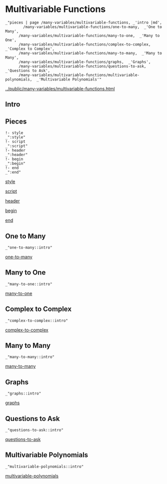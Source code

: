# Multivariable Functions

    _"pieces | page /many-variables/multivariable-functions, _'intro |md',
            /many-variables/multivariable-functions/one-to-many,  _'One to Many',
          /many-variables/multivariable-functions/many-to-one,  _'Many to One',
          /many-variables/multivariable-functions/complex-to-complex,  _'Complex to Complex',
          /many-variables/multivariable-functions/many-to-many,  _'Many to Many',
          /many-variables/multivariable-functions/graphs,  _'Graphs',
          /many-variables/multivariable-functions/questions-to-ask,  _'Questions to Ask',
          /many-variables/multivariable-functions/multivariable-polynomials,  _'Multivariable Polynomials'"

[../public/many-variables/multivariable-functions.html](# "save:")


## Intro

## Pieces

    !- style
    _":style"
    !- script
    _":script"
    !- header
    _":header"
    !- begin
    _":begin"
    !- end
    _":end"

[style]() 

[script]()

[header]()

[begin]()

[end]()

## One to Many

    _"one-to-many::intro"


[one-to-many](pages/many-variables_multivariable-functions_one-to-many.md "load:")

## Many to One

    _"many-to-one::intro"


[many-to-one](pages/many-variables_multivariable-functions_many-to-one.md "load:")

## Complex to Complex

    _"complex-to-complex::intro"


[complex-to-complex](pages/many-variables_multivariable-functions_complex-to-complex.md "load:")

## Many to Many

    _"many-to-many::intro"


[many-to-many](pages/many-variables_multivariable-functions_many-to-many.md "load:")

## Graphs

    _"graphs::intro"


[graphs](pages/many-variables_multivariable-functions_graphs.md "load:")

## Questions to Ask

    _"questions-to-ask::intro"


[questions-to-ask](pages/many-variables_multivariable-functions_questions-to-ask.md "load:")

## Multivariable Polynomials

    _"multivariable-polynomials::intro"


[multivariable-polynomials](pages/many-variables_multivariable-functions_multivariable-polynomials.md "load:")